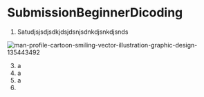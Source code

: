 # SubmissionBeginnerDicoding

1. Satudjsjsdjsdkjdsjdsnjsdnkdjsnkdjsnds


![man-profile-cartoon-smiling-vector-illustration-graphic-design-135443492](https://github.com/Muhambriana/SubmissionBeginnerDicoding/assets/61461042/a0222baf-f389-4847-8eb7-2e851d1b806c)

3. a
4. a
5. a
6. 

